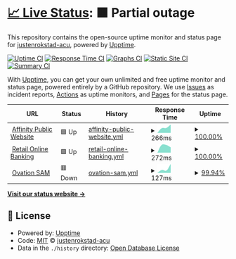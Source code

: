 # [📈 Live Status](https://justenrokstad-acu.github.io/service-status): <!--live status--> **🟧 Partial outage**

This repository contains the open-source uptime monitor and status page for [justenrokstad-acu](https://justenrokstad-acu.github.io/service-status), powered by [Upptime](https://github.com/upptime/upptime).

[![Uptime CI](https://github.com/justenrokstad-acu/service-status/workflows/Uptime%20CI/badge.svg)](https://github.com/justenrokstad-acu/service-status/actions?query=workflow%3A%22Uptime+CI%22)
[![Response Time CI](https://github.com/justenrokstad-acu/service-status/workflows/Response%20Time%20CI/badge.svg)](https://github.com/justenrokstad-acu/service-status/actions?query=workflow%3A%22Response+Time+CI%22)
[![Graphs CI](https://github.com/justenrokstad-acu/service-status/workflows/Graphs%20CI/badge.svg)](https://github.com/justenrokstad-acu/service-status/actions?query=workflow%3A%22Graphs+CI%22)
[![Static Site CI](https://github.com/justenrokstad-acu/service-status/workflows/Static%20Site%20CI/badge.svg)](https://github.com/justenrokstad-acu/service-status/actions?query=workflow%3A%22Static+Site+CI%22)
[![Summary CI](https://github.com/justenrokstad-acu/service-status/workflows/Summary%20CI/badge.svg)](https://github.com/justenrokstad-acu/service-status/actions?query=workflow%3A%22Summary+CI%22)

With [Upptime](https://upptime.js.org), you can get your own unlimited and free uptime monitor and status page, powered entirely by a GitHub repository. We use [Issues](https://github.com/justenrokstad-acu/service-status/issues) as incident reports, [Actions](https://github.com/justenrokstad-acu/service-status/actions) as uptime monitors, and [Pages](https://justenrokstad-acu.github.io/service-status) for the status page.

<!--start: status pages-->
<!-- This summary is generated by Upptime (https://github.com/upptime/upptime) -->
<!-- Do not edit this manually, your changes will be overwritten -->
<!-- prettier-ignore -->
| URL | Status | History | Response Time | Uptime |
| --- | ------ | ------- | ------------- | ------ |
| <img alt="" src="https://www.google.com/favicon.ico" height="13"> [Affinity Public Website](https://www.affinitycu.ca) | 🟩 Up | [affinity-public-website.yml](https://github.com/justenrokstad-acu/service-status/commits/HEAD/history/affinity-public-website.yml) | <details><summary><img alt="Response time graph" src="./graphs/affinity-public-website/response-time-week.png" height="20"> 266ms</summary><br><a href="https://justenrokstad-acu.github.io/service-status/history/affinity-public-website"><img alt="Response time 266" src="https://img.shields.io/endpoint?url=https%3A%2F%2Fraw.githubusercontent.com%2Fjustenrokstad-acu%2Fservice-status%2FHEAD%2Fapi%2Faffinity-public-website%2Fresponse-time.json"></a><br><a href="https://justenrokstad-acu.github.io/service-status/history/affinity-public-website"><img alt="24-hour response time 266" src="https://img.shields.io/endpoint?url=https%3A%2F%2Fraw.githubusercontent.com%2Fjustenrokstad-acu%2Fservice-status%2FHEAD%2Fapi%2Faffinity-public-website%2Fresponse-time-day.json"></a><br><a href="https://justenrokstad-acu.github.io/service-status/history/affinity-public-website"><img alt="7-day response time 266" src="https://img.shields.io/endpoint?url=https%3A%2F%2Fraw.githubusercontent.com%2Fjustenrokstad-acu%2Fservice-status%2FHEAD%2Fapi%2Faffinity-public-website%2Fresponse-time-week.json"></a><br><a href="https://justenrokstad-acu.github.io/service-status/history/affinity-public-website"><img alt="30-day response time 266" src="https://img.shields.io/endpoint?url=https%3A%2F%2Fraw.githubusercontent.com%2Fjustenrokstad-acu%2Fservice-status%2FHEAD%2Fapi%2Faffinity-public-website%2Fresponse-time-month.json"></a><br><a href="https://justenrokstad-acu.github.io/service-status/history/affinity-public-website"><img alt="1-year response time 266" src="https://img.shields.io/endpoint?url=https%3A%2F%2Fraw.githubusercontent.com%2Fjustenrokstad-acu%2Fservice-status%2FHEAD%2Fapi%2Faffinity-public-website%2Fresponse-time-year.json"></a></details> | <details><summary><a href="https://justenrokstad-acu.github.io/service-status/history/affinity-public-website">100.00%</a></summary><a href="https://justenrokstad-acu.github.io/service-status/history/affinity-public-website"><img alt="All-time uptime 100.00%" src="https://img.shields.io/endpoint?url=https%3A%2F%2Fraw.githubusercontent.com%2Fjustenrokstad-acu%2Fservice-status%2FHEAD%2Fapi%2Faffinity-public-website%2Fuptime.json"></a><br><a href="https://justenrokstad-acu.github.io/service-status/history/affinity-public-website"><img alt="24-hour uptime 100.00%" src="https://img.shields.io/endpoint?url=https%3A%2F%2Fraw.githubusercontent.com%2Fjustenrokstad-acu%2Fservice-status%2FHEAD%2Fapi%2Faffinity-public-website%2Fuptime-day.json"></a><br><a href="https://justenrokstad-acu.github.io/service-status/history/affinity-public-website"><img alt="7-day uptime 100.00%" src="https://img.shields.io/endpoint?url=https%3A%2F%2Fraw.githubusercontent.com%2Fjustenrokstad-acu%2Fservice-status%2FHEAD%2Fapi%2Faffinity-public-website%2Fuptime-week.json"></a><br><a href="https://justenrokstad-acu.github.io/service-status/history/affinity-public-website"><img alt="30-day uptime 100.00%" src="https://img.shields.io/endpoint?url=https%3A%2F%2Fraw.githubusercontent.com%2Fjustenrokstad-acu%2Fservice-status%2FHEAD%2Fapi%2Faffinity-public-website%2Fuptime-month.json"></a><br><a href="https://justenrokstad-acu.github.io/service-status/history/affinity-public-website"><img alt="1-year uptime 100.00%" src="https://img.shields.io/endpoint?url=https%3A%2F%2Fraw.githubusercontent.com%2Fjustenrokstad-acu%2Fservice-status%2FHEAD%2Fapi%2Faffinity-public-website%2Fuptime-year.json"></a></details>
| <img alt="" src="https://personal.affinitycu.ca/favicon.ico" height="13"> [Retail Online Banking](https://personal.affinitycu.ca/) | 🟩 Up | [retail-online-banking.yml](https://github.com/justenrokstad-acu/service-status/commits/HEAD/history/retail-online-banking.yml) | <details><summary><img alt="Response time graph" src="./graphs/retail-online-banking/response-time-week.png" height="20"> 272ms</summary><br><a href="https://justenrokstad-acu.github.io/service-status/history/retail-online-banking"><img alt="Response time 272" src="https://img.shields.io/endpoint?url=https%3A%2F%2Fraw.githubusercontent.com%2Fjustenrokstad-acu%2Fservice-status%2FHEAD%2Fapi%2Fretail-online-banking%2Fresponse-time.json"></a><br><a href="https://justenrokstad-acu.github.io/service-status/history/retail-online-banking"><img alt="24-hour response time 272" src="https://img.shields.io/endpoint?url=https%3A%2F%2Fraw.githubusercontent.com%2Fjustenrokstad-acu%2Fservice-status%2FHEAD%2Fapi%2Fretail-online-banking%2Fresponse-time-day.json"></a><br><a href="https://justenrokstad-acu.github.io/service-status/history/retail-online-banking"><img alt="7-day response time 272" src="https://img.shields.io/endpoint?url=https%3A%2F%2Fraw.githubusercontent.com%2Fjustenrokstad-acu%2Fservice-status%2FHEAD%2Fapi%2Fretail-online-banking%2Fresponse-time-week.json"></a><br><a href="https://justenrokstad-acu.github.io/service-status/history/retail-online-banking"><img alt="30-day response time 272" src="https://img.shields.io/endpoint?url=https%3A%2F%2Fraw.githubusercontent.com%2Fjustenrokstad-acu%2Fservice-status%2FHEAD%2Fapi%2Fretail-online-banking%2Fresponse-time-month.json"></a><br><a href="https://justenrokstad-acu.github.io/service-status/history/retail-online-banking"><img alt="1-year response time 272" src="https://img.shields.io/endpoint?url=https%3A%2F%2Fraw.githubusercontent.com%2Fjustenrokstad-acu%2Fservice-status%2FHEAD%2Fapi%2Fretail-online-banking%2Fresponse-time-year.json"></a></details> | <details><summary><a href="https://justenrokstad-acu.github.io/service-status/history/retail-online-banking">100.00%</a></summary><a href="https://justenrokstad-acu.github.io/service-status/history/retail-online-banking"><img alt="All-time uptime 100.00%" src="https://img.shields.io/endpoint?url=https%3A%2F%2Fraw.githubusercontent.com%2Fjustenrokstad-acu%2Fservice-status%2FHEAD%2Fapi%2Fretail-online-banking%2Fuptime.json"></a><br><a href="https://justenrokstad-acu.github.io/service-status/history/retail-online-banking"><img alt="24-hour uptime 100.00%" src="https://img.shields.io/endpoint?url=https%3A%2F%2Fraw.githubusercontent.com%2Fjustenrokstad-acu%2Fservice-status%2FHEAD%2Fapi%2Fretail-online-banking%2Fuptime-day.json"></a><br><a href="https://justenrokstad-acu.github.io/service-status/history/retail-online-banking"><img alt="7-day uptime 100.00%" src="https://img.shields.io/endpoint?url=https%3A%2F%2Fraw.githubusercontent.com%2Fjustenrokstad-acu%2Fservice-status%2FHEAD%2Fapi%2Fretail-online-banking%2Fuptime-week.json"></a><br><a href="https://justenrokstad-acu.github.io/service-status/history/retail-online-banking"><img alt="30-day uptime 100.00%" src="https://img.shields.io/endpoint?url=https%3A%2F%2Fraw.githubusercontent.com%2Fjustenrokstad-acu%2Fservice-status%2FHEAD%2Fapi%2Fretail-online-banking%2Fuptime-month.json"></a><br><a href="https://justenrokstad-acu.github.io/service-status/history/retail-online-banking"><img alt="1-year uptime 100.00%" src="https://img.shields.io/endpoint?url=https%3A%2F%2Fraw.githubusercontent.com%2Fjustenrokstad-acu%2Fservice-status%2FHEAD%2Fapi%2Fretail-online-banking%2Fuptime-year.json"></a></details>
| <img alt="" src="https://icons.duckduckgo.com/ip3/acu-service-status.azurewebsites.net.ico" height="13"> [Ovation SAM](https://acu-service-status.azurewebsites.net/api/Heartbeat) | 🟥 Down | [ovation-sam.yml](https://github.com/justenrokstad-acu/service-status/commits/HEAD/history/ovation-sam.yml) | <details><summary><img alt="Response time graph" src="./graphs/ovation-sam/response-time-week.png" height="20"> 127ms</summary><br><a href="https://justenrokstad-acu.github.io/service-status/history/ovation-sam"><img alt="Response time 127" src="https://img.shields.io/endpoint?url=https%3A%2F%2Fraw.githubusercontent.com%2Fjustenrokstad-acu%2Fservice-status%2FHEAD%2Fapi%2Fovation-sam%2Fresponse-time.json"></a><br><a href="https://justenrokstad-acu.github.io/service-status/history/ovation-sam"><img alt="24-hour response time 127" src="https://img.shields.io/endpoint?url=https%3A%2F%2Fraw.githubusercontent.com%2Fjustenrokstad-acu%2Fservice-status%2FHEAD%2Fapi%2Fovation-sam%2Fresponse-time-day.json"></a><br><a href="https://justenrokstad-acu.github.io/service-status/history/ovation-sam"><img alt="7-day response time 127" src="https://img.shields.io/endpoint?url=https%3A%2F%2Fraw.githubusercontent.com%2Fjustenrokstad-acu%2Fservice-status%2FHEAD%2Fapi%2Fovation-sam%2Fresponse-time-week.json"></a><br><a href="https://justenrokstad-acu.github.io/service-status/history/ovation-sam"><img alt="30-day response time 127" src="https://img.shields.io/endpoint?url=https%3A%2F%2Fraw.githubusercontent.com%2Fjustenrokstad-acu%2Fservice-status%2FHEAD%2Fapi%2Fovation-sam%2Fresponse-time-month.json"></a><br><a href="https://justenrokstad-acu.github.io/service-status/history/ovation-sam"><img alt="1-year response time 127" src="https://img.shields.io/endpoint?url=https%3A%2F%2Fraw.githubusercontent.com%2Fjustenrokstad-acu%2Fservice-status%2FHEAD%2Fapi%2Fovation-sam%2Fresponse-time-year.json"></a></details> | <details><summary><a href="https://justenrokstad-acu.github.io/service-status/history/ovation-sam">99.94%</a></summary><a href="https://justenrokstad-acu.github.io/service-status/history/ovation-sam"><img alt="All-time uptime 99.94%" src="https://img.shields.io/endpoint?url=https%3A%2F%2Fraw.githubusercontent.com%2Fjustenrokstad-acu%2Fservice-status%2FHEAD%2Fapi%2Fovation-sam%2Fuptime.json"></a><br><a href="https://justenrokstad-acu.github.io/service-status/history/ovation-sam"><img alt="24-hour uptime 99.94%" src="https://img.shields.io/endpoint?url=https%3A%2F%2Fraw.githubusercontent.com%2Fjustenrokstad-acu%2Fservice-status%2FHEAD%2Fapi%2Fovation-sam%2Fuptime-day.json"></a><br><a href="https://justenrokstad-acu.github.io/service-status/history/ovation-sam"><img alt="7-day uptime 99.94%" src="https://img.shields.io/endpoint?url=https%3A%2F%2Fraw.githubusercontent.com%2Fjustenrokstad-acu%2Fservice-status%2FHEAD%2Fapi%2Fovation-sam%2Fuptime-week.json"></a><br><a href="https://justenrokstad-acu.github.io/service-status/history/ovation-sam"><img alt="30-day uptime 99.94%" src="https://img.shields.io/endpoint?url=https%3A%2F%2Fraw.githubusercontent.com%2Fjustenrokstad-acu%2Fservice-status%2FHEAD%2Fapi%2Fovation-sam%2Fuptime-month.json"></a><br><a href="https://justenrokstad-acu.github.io/service-status/history/ovation-sam"><img alt="1-year uptime 99.94%" src="https://img.shields.io/endpoint?url=https%3A%2F%2Fraw.githubusercontent.com%2Fjustenrokstad-acu%2Fservice-status%2FHEAD%2Fapi%2Fovation-sam%2Fuptime-year.json"></a></details>

<!--end: status pages-->

[**Visit our status website →**](https://justenrokstad-acu.github.io/service-status)

## 📄 License

- Powered by: [Upptime](https://github.com/upptime/upptime)
- Code: [MIT](./LICENSE) © [justenrokstad-acu](https://justenrokstad-acu.github.io/service-status)
- Data in the `./history` directory: [Open Database License](https://opendatacommons.org/licenses/odbl/1-0/)
